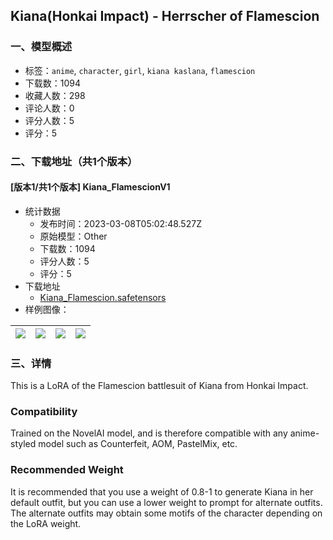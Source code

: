 ## Kiana(Honkai Impact) - Herrscher of Flamescion
### 一、模型概述

- 标签：`anime`, `character`, `girl`, `kiana kaslana`, `flamescion`
- 下载数：1094
- 收藏人数：298
- 评论人数：0
- 评分人数：5
- 评分：5

### 二、下载地址（共1个版本）

#### [版本1/共1个版本] Kiana_FlamescionV1

- 统计数据
  - 发布时间：2023-03-08T05:02:48.527Z
  - 原始模型：Other
  - 下载数：1094
  - 评分人数：5
  - 评分：5
- 下载地址
  - [Kiana_Flamescion.safetensors](https://civitai.com/api/download/models/19992)
- 样例图像：

| <img src="https://image.civitai.com/xG1nkqKTMzGDvpLrqFT7WA/5c8a19cf-037c-47cf-048c-dd1a82248300/width=450/211205.jpeg" /> | <img src="https://image.civitai.com/xG1nkqKTMzGDvpLrqFT7WA/f5b9e69f-4b5c-4a20-09b8-008a3818e000/width=450/211209.jpeg" /> | <img src="https://image.civitai.com/xG1nkqKTMzGDvpLrqFT7WA/ada68e23-528f-47c2-6662-b90f678b4900/width=450/211208.jpeg" /> | <img src="https://image.civitai.com/xG1nkqKTMzGDvpLrqFT7WA/387f70df-3fb4-44f8-a12d-0809427b5600/width=450/211207.jpeg" /> |
| ---- | ---- | ---- | ---- |


### 三、详情
<p>This is a LoRA of the Flamescion battlesuit of Kiana from Honkai Impact.</p><p></p><h3>Compatibility</h3><p>Trained on the NovelAI model, and is therefore compatible with any anime-styled model such as Counterfeit, AOM, PastelMix, etc.</p><p></p><h3>Recommended Weight</h3><p>It is recommended that you use a weight of 0.8-1 to generate Kiana in her default outfit, but you can use a lower weight to prompt for alternate outfits. The alternate outfits may obtain some motifs of the character depending on the LoRA weight.</p>